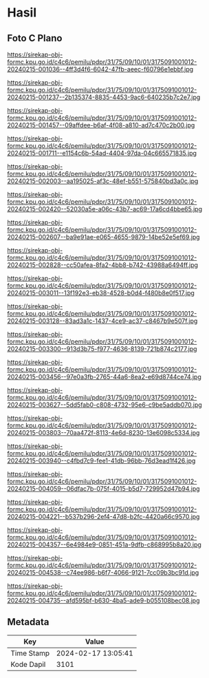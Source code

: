 # Hasil

## Foto C Plano

https://sirekap-obj-formc.kpu.go.id/c4c6/pemilu/pdpr/31/75/09/10/01/3175091001012-20240215-001036--4ff3d4f6-6042-47fb-aeec-f60796e1ebbf.jpg

https://sirekap-obj-formc.kpu.go.id/c4c6/pemilu/pdpr/31/75/09/10/01/3175091001012-20240215-001237--2b135374-8835-4453-9ac6-640235b7c2e7.jpg

https://sirekap-obj-formc.kpu.go.id/c4c6/pemilu/pdpr/31/75/09/10/01/3175091001012-20240215-001457--09affdee-b6af-4f08-a810-ad7c470c2b00.jpg

https://sirekap-obj-formc.kpu.go.id/c4c6/pemilu/pdpr/31/75/09/10/01/3175091001012-20240215-001711--e1154c6b-54ad-4404-97da-04c665571835.jpg

https://sirekap-obj-formc.kpu.go.id/c4c6/pemilu/pdpr/31/75/09/10/01/3175091001012-20240215-002003--aa195025-af3c-48ef-b551-575840bd3a0c.jpg

https://sirekap-obj-formc.kpu.go.id/c4c6/pemilu/pdpr/31/75/09/10/01/3175091001012-20240215-002420--52030a5e-a06c-43b7-ac69-17a6cd4bbe65.jpg

https://sirekap-obj-formc.kpu.go.id/c4c6/pemilu/pdpr/31/75/09/10/01/3175091001012-20240215-002607--ba9e91ae-e065-4655-9879-14be52e5ef69.jpg

https://sirekap-obj-formc.kpu.go.id/c4c6/pemilu/pdpr/31/75/09/10/01/3175091001012-20240215-002828--cc50afea-8fa2-4bb8-b742-43988a6494ff.jpg

https://sirekap-obj-formc.kpu.go.id/c4c6/pemilu/pdpr/31/75/09/10/01/3175091001012-20240215-003011--13f192e3-eb38-4528-b0d4-f480b8e0f517.jpg

https://sirekap-obj-formc.kpu.go.id/c4c6/pemilu/pdpr/31/75/09/10/01/3175091001012-20240215-003128--83ad3a1c-1437-4ce9-ac37-c8467b9e507f.jpg

https://sirekap-obj-formc.kpu.go.id/c4c6/pemilu/pdpr/31/75/09/10/01/3175091001012-20240215-003300--913d3b75-f977-4636-8139-721b874c2177.jpg

https://sirekap-obj-formc.kpu.go.id/c4c6/pemilu/pdpr/31/75/09/10/01/3175091001012-20240215-003456--97e0a3fb-2765-44a6-8ea2-e69d8744ce74.jpg

https://sirekap-obj-formc.kpu.go.id/c4c6/pemilu/pdpr/31/75/09/10/01/3175091001012-20240215-003627--5dd5fab0-c808-4732-95e6-c9be5addb070.jpg

https://sirekap-obj-formc.kpu.go.id/c4c6/pemilu/pdpr/31/75/09/10/01/3175091001012-20240215-003803--70aa472f-8113-4e6d-8230-13e6098c5334.jpg

https://sirekap-obj-formc.kpu.go.id/c4c6/pemilu/pdpr/31/75/09/10/01/3175091001012-20240215-003940--c4fbd7c9-fee1-41db-96bb-76d3ead1f426.jpg

https://sirekap-obj-formc.kpu.go.id/c4c6/pemilu/pdpr/31/75/09/10/01/3175091001012-20240215-004059--06dfac7b-075f-4015-b5d7-729952d47b94.jpg

https://sirekap-obj-formc.kpu.go.id/c4c6/pemilu/pdpr/31/75/09/10/01/3175091001012-20240215-004221--b537b296-2ef4-47d8-b2fc-4420a66c9570.jpg

https://sirekap-obj-formc.kpu.go.id/c4c6/pemilu/pdpr/31/75/09/10/01/3175091001012-20240215-004357--6e4984e9-0851-451a-9dfb-c868995b8a20.jpg

https://sirekap-obj-formc.kpu.go.id/c4c6/pemilu/pdpr/31/75/09/10/01/3175091001012-20240215-004538--c74ee986-b6f7-4066-9121-7cc09b3bc91d.jpg

https://sirekap-obj-formc.kpu.go.id/c4c6/pemilu/pdpr/31/75/09/10/01/3175091001012-20240215-004735--afd595bf-b630-4ba5-ade9-b055108bec08.jpg


## Metadata

| Key        | Value               |
| ---------- | ------------------- |
| Time Stamp | 2024-02-17 13:05:41 |
| Kode Dapil | 3101                |



